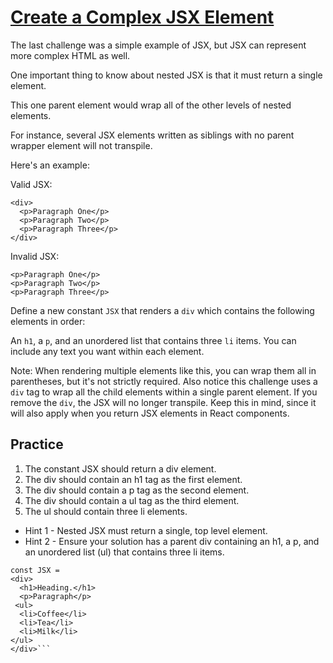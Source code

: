 # [Create a Complex JSX Element](https://www.freecodecamp.org/learn/front-end-development-libraries/react/create-a-complex-jsx-element)

The last challenge was a simple example of JSX, but JSX can represent more complex HTML as well.

One important thing to know about nested JSX is that it must return a single element.

This one parent element would wrap all of the other levels of nested elements.

For instance, several JSX elements written as siblings with no parent wrapper element will not transpile.

Here's an example:

Valid JSX:
```
<div>
  <p>Paragraph One</p>
  <p>Paragraph Two</p>
  <p>Paragraph Three</p>
</div>
```

Invalid JSX:
```
<p>Paragraph One</p>
<p>Paragraph Two</p>
<p>Paragraph Three</p>
```

Define a new constant `JSX` that renders a `div` which contains the following elements in order:

An `h1`, a `p`, and an unordered list that contains three `li` items. You can include any text you want within each element.

Note: When rendering multiple elements like this, you can wrap them all in parentheses, but it's not strictly required. Also notice this challenge uses a `div` tag to wrap all the child elements within a single parent element. If you remove the `div`, the JSX will no longer transpile. Keep this in mind, since it will also apply when you return JSX elements in React components.

## Practice

1. The constant JSX should return a div element.
2. The div should contain an h1 tag as the first element.
3. The div should contain a p tag as the second element.
4. The div should contain a ul tag as the third element.
5. The ul should contain three li elements.

- Hint 1 - Nested JSX must return a single, top level element.
- Hint 2 - Ensure your solution has a parent div containing an h1, a p, and an unordered list (ul) that contains three li items.

```
const JSX = 
<div>
  <h1>Heading.</h1>
  <p>Paragraph</p>
 <ul>
  <li>Coffee</li>
  <li>Tea</li>
  <li>Milk</li>
</ul>
</div>```